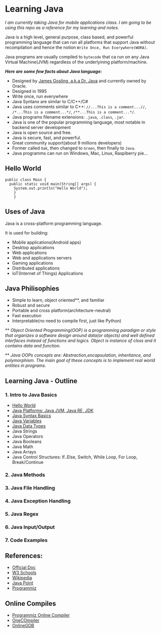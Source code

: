 # Learning Java

*I am currently taking Java for mobile applications class. I am going to be using this repo as a reference for my learning and notes.* 

Java is a high level, general purpose, class based, and powerful programming language that can run all platforms that support Java without recompilation and hence the notion `Write Once, Run Everywhere(WORA)`. 

Java programs are usually compiled to `bytecode` that ca run on any Java Virtual Machine(JVM) regardless of the underlyining platform/machine. 


***Here are some few facts about Java language:***

* Designed by [James Gosling, a.k.a Dr. Java](https://en.wikipedia.org/wiki/James_Gosling) and currently owned by Oracle.
* Designed in 1995
* Write once, run everywhere
* Java Syntanx are similar to C/C++/C#
* Java uses comments similar to C++: `//...This is a comment...//`, `/*...This is a comment...*/`, `/**...This is a comment...*/`.
* Java programs filename extensions: `.java`, `.class`, `.jar`. 
* Java is one of the popular programming language, most notable in backend server development
* Java is open source and free.
* Java is secure, fast, and powerful.
* Great community support(about 9 millions developers)
* Former called `Oak`, then changed to `Green`, then finally to `Java`.
* Java programms can run on Windows, Mac, Linux, Raspiberry pie...


## Hello World 

```
public class Main {
  public static void main(String[] args) {
    System.out.println("Hello World");
    }
    }
```


## Uses of Java 

Java is a cross-platform programming language. 

It is used for building: 

* Mobile applications(Android apps)
* Desktop applications
* Web applications
* Web and applications servers
* Gaming applications
* Distributed applications
* IoT(Internet of Things) Applications


## Java Philisophies

* Simple to learn, object oriented**, and familiar
* Robust and secure
* Portable and cross platform(architecture-neutral)
* Fast execution
* Interpretable(no need to compile first, just like Python)

** *Object Oriented Programming(OOP) is a programming paradigm or style that organizes a software design around data(or objects) and well defined interfaces instead of functions and logics. Object is instance of clsss and it contains data and function.*

** *Java OOPs concepts are: Abstraction,encapsulation, inheritance, and polymorphism. The main goal of these concepts is to implement real world entities in programs.*


## Learning Java - Outline

### 1. Intro to Java Basics

* [Hello World](https://github.com/Nyandwi/learning-java/blob/main/java-basics/helloWorld.java)
* [Java Platforms: Java JVM, Java RE, JDK](https://github.com/Nyandwi/learning-java/blob/main/java-basics/java-platforms.md)
* [Java Syntax Basics](https://github.com/Nyandwi/learning-java/blob/main/java-basics/syntax-basics.md)
* [Java Variables](https://github.com/Nyandwi/learning-java/blob/main/java-basics/java-variables.md)
* [Java Data Types](https://github.com/Nyandwi/learning-java/blob/main/java-basics/java-data-types.md)
* Java Strings
* Java Operators
* Java Booleans
* Java Math
* Java Arrays
* Java Control Structures: If..Else, Switch, While Loop, For Loop, Break/Continue


### 2. Java Methods

### 3. Java File Handling

### 4. Java Exception Handling

### 5. Java Regex

### 6. Java Input/Output

### 7. Code Examples


## References: 

* [Official Doc](https://docs.oracle.com/javase/tutorial/)
* [W3 Schools](https://www.w3schools.com/java/default.asp)
* [Wikipedia](https://en.wikipedia.org/wiki/Java_(programming_language)#Editions)
* [Java Point](https://www.javatpoint.com/java-io)
* [Programmiz](https://www.programiz.com/java-programming)


## Online Compiles

* [Programmiz Online Compiler](https://www.programiz.com/java-programming/online-compiler/)
* [OneCOmpiler](https://onecompiler.com/java)
* [OnlineGDB](https://www.onlinegdb.com/online_java_compiler)
